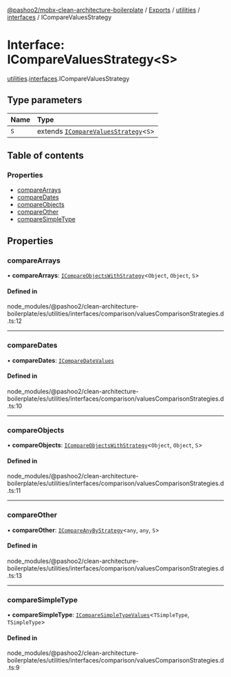 [@pashoo2/mobx-clean-architecture-boilerplate](../README.md) / [Exports](../modules.md) / [utilities](../modules/utilities.md) / [interfaces](../modules/utilities.interfaces.md) / ICompareValuesStrategy

# Interface: ICompareValuesStrategy<S\>

[utilities](../modules/utilities.md).[interfaces](../modules/utilities.interfaces.md).ICompareValuesStrategy

## Type parameters

| Name | Type |
| :------ | :------ |
| `S` | extends [`ICompareValuesStrategy`](utilities.interfaces.icomparevaluesstrategy.md)<`S`\> |

## Table of contents

### Properties

- [compareArrays](utilities.interfaces.icomparevaluesstrategy.md#comparearrays)
- [compareDates](utilities.interfaces.icomparevaluesstrategy.md#comparedates)
- [compareObjects](utilities.interfaces.icomparevaluesstrategy.md#compareobjects)
- [compareOther](utilities.interfaces.icomparevaluesstrategy.md#compareother)
- [compareSimpleType](utilities.interfaces.icomparevaluesstrategy.md#comparesimpletype)

## Properties

### compareArrays

• **compareArrays**: [`ICompareObjectsWithStrategy`](utilities.interfaces.icompareobjectswithstrategy.md)<`Object`, `Object`, `S`\>

#### Defined in

node_modules/@pashoo2/clean-architecture-boilerplate/es/utilities/interfaces/comparison/valuesComparisonStrategies.d.ts:12

___

### compareDates

• **compareDates**: [`ICompareDateValues`](utilities.interfaces.icomparedatevalues.md)

#### Defined in

node_modules/@pashoo2/clean-architecture-boilerplate/es/utilities/interfaces/comparison/valuesComparisonStrategies.d.ts:10

___

### compareObjects

• **compareObjects**: [`ICompareObjectsWithStrategy`](utilities.interfaces.icompareobjectswithstrategy.md)<`Object`, `Object`, `S`\>

#### Defined in

node_modules/@pashoo2/clean-architecture-boilerplate/es/utilities/interfaces/comparison/valuesComparisonStrategies.d.ts:11

___

### compareOther

• **compareOther**: [`ICompareAnyByStrategy`](utilities.interfaces.icompareanybystrategy.md)<`any`, `any`, `S`\>

#### Defined in

node_modules/@pashoo2/clean-architecture-boilerplate/es/utilities/interfaces/comparison/valuesComparisonStrategies.d.ts:13

___

### compareSimpleType

• **compareSimpleType**: [`ICompareSimpleTypeValues`](utilities.interfaces.icomparesimpletypevalues.md)<`TSimpleType`, `TSimpleType`\>

#### Defined in

node_modules/@pashoo2/clean-architecture-boilerplate/es/utilities/interfaces/comparison/valuesComparisonStrategies.d.ts:9
